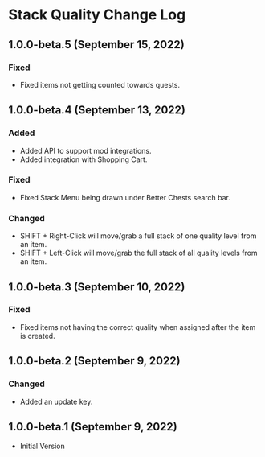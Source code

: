 ﻿# Stack Quality Change Log

## 1.0.0-beta.5 (September 15, 2022)

### Fixed

* Fixed items not getting counted towards quests.

## 1.0.0-beta.4 (September 13, 2022)

### Added

* Added API to support mod integrations.
* Added integration with Shopping Cart.

### Fixed

* Fixed Stack Menu being drawn under Better Chests search bar.

### Changed

* SHIFT + Right-Click will move/grab a full stack of one quality level from an item.
* SHIFT + Left-Click will move/grab the full stack of all quality levels from an item.

## 1.0.0-beta.3 (September 10, 2022)

### Fixed

* Fixed items not having the correct quality when assigned after the item is created.

## 1.0.0-beta.2 (September 9, 2022)

### Changed

* Added an update key.

## 1.0.0-beta.1 (September 9, 2022)

* Initial Version